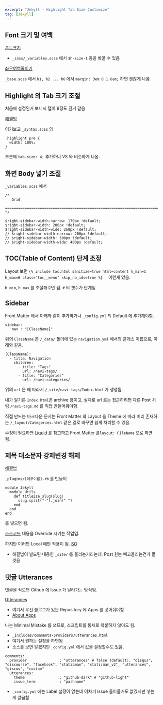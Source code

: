 ```yaml
---
excerpt: "Jekyll - Highlight Tab Size Customize"
tag: [Jekyll]
---
```




## Font 크기 및 여백

[폰트크기](https://danggai.github.io/github.io/Github.io-%EB%B8%94%EB%A1%9C%EA%B7%B8-%ED%8F%B0%ED%8A%B8-%ED%81%AC%EA%B8%B0-%EC%A1%B0%EC%A0%88%ED%95%98%EA%B8%B0/)
+ ```_sass/_variables.scss``` 에서 ```$h-size-1``` 등을 바꿀 수 있음

[좌우여백줄이기](https://danggai.github.io/github.io/Github.io-%EC%A2%8C%EC%9A%B0-%EC%97%AC%EB%B0%B1-%EC%A4%84%EC%9D%B4%EA%B8%B0/)

```_base.scss``` 에서 ```h1, h2 ... h6``` 에서 ```margin: 3em 0 1.0em;``` 하면 괜찮게 나옴



## Highlight 의 Tab 크기 조절 

처음에 설정된거 보니까 탭이 8정도 된거 같음

[해결법](https://stackoverflow.com/questions/43565810/how-can-i-change-the-default-tab-size-in-highlighted-code-in-jekyll-3-0)

이거보고 ```_syntax.scss``` 의

```
.highlight pre {
  width: 100%;
}
```

부분에 ```tab-size: 4;``` 추가하니 VS 와 비슷하게 나옴.


## 화면 Body 넓기 조절

```_variables.scss``` 에서

```
/*
   Grid
   ========================================================================== */

$right-sidebar-width-narrow: 170px !default;
$right-sidebar-width: 200px !default;
$right-sidebar-width-wide: 260px !default;
// $right-sidebar-width-narrow: 200px !default;
// $right-sidebar-width: 300px !default;
// $right-sidebar-width-wide: 400px !default;
```



## TOC(Table of Content) 단계 조정

Layout 보면 ```{% include toc.html sanitize=true html=content h_min=1 h_max=6 class="toc__menu" skip_no_ids=true %}  ``` 이런게 있음.

```h_min```, ```h_max``` 를 조절해주면 됨. ```#``` 의 갯수가 단계임


## Sidebar

Front Matter 에서 아래와 같이 추가하거나 ```_config.yml``` 의 Default 에 추가해야함.

```
sidebar:
   nav : "[ClassName]"
```

위의 ```ClassName``` 은  ```/_data/``` 폴더에 있는 ```navigation.yml``` 에서의 클래스 이름으로, 아래와 같음.

```
[ClassName]:
  - title: Navigation
    children:
      - title: "Tags"
        url: /navi-tags/
      - title: "Categories"
        url: /navi-categories/
```

위의 ```url``` 은 에 따라서 ```/_site/navi-tags/Index.html``` 가 생성됨.

내가 알기론 ```Index.html```은 archive 용이고, 실제로 url 로는 접근하려면 다른 Post 처럼 ```/navi-tags.md``` 를 직접 만들어줘야함. 

직접 만드는 마크다운 문서는 Front Matter 의 Layout 을 Theme 에 따라 미리 존재하는  ```/_layout/Categories.html``` 같은 걸로 바꾸면 쉽게 처리할 수 있음.

수정이 필요하면 [Liquid](https://jekyllrb.com/docs/liquid/) 를 참고하고  Front Matter 를```layout: FileName``` 으로 하면 됨.




## 제목 대소문자 강제변경 해제

[해결법](https://stackoverflow.com/questions/37975716/in-jekyll-how-to-change-the-capitalization-rules-for-converting-a-file-name-int)

```_plugins/[아무이름].rb``` 를 만들어

```
module Jekyll
  module Utils
    def titleize_slug(slug)
      slug.split("-").join(" ")
    end
  end
end
```

를 넣으면 됨.

[소스코드](https://github.com/jekyll/jekyll/blob/master/lib/jekyll/utils.rb) 내용을 Override 시키는 작업임.

하지만 이러면 Local 에만 적용이 됨. [SO](https://stackoverflow.com/questions/20369397/jekyll-plugin-not-work-on-github)
+ 해결법이 빌드된 내용인 ```_site/``` 를 올리는거라는데, Post 원본 빼고올리는건가 몰겟음



## 댓글 Utterances

댓글을 적으면 Github 에 Issue 가 날라가는 방식임.

[Utterances](https://github.com/utterance)
+ 여기서 우선 블로그가 있는 Repository 에 Apps 를 넣어줘야함
+ [About Apps](https://docs.github.com/en/developers/apps/getting-started-with-apps/about-apps)

나는 Minimal Mistake 를 쓰므로, 스크립트를 통채로 복붙하지 않아도 됨.
+ ```_includes/comments-providers/utterances.html``` 
+ 여기서 원하는 설정을 하면됨
+ 소스를 보면 알겠지만 ```_config.yml``` 에서 값을 설정할수도 있음.
```
comments:
  provider               : "utterances" # false (default), "disqus", "discourse", "facebook", "staticman", "staticman_v2", "utterances", "giscus", "custom"
  utterances:
    theme                : "github-dark" # "github-light"
    issue_term           : "pathname"
```

+ ```_config.yml``` 에는 Label 설정이 없는데 어차피 Issue 들어올거도 없겠지만 넣는게 깔끔함